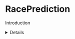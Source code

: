 # RacePrediction

Introduction
<details>

           <summary>Title 1</summary>
           <p>
The aim of the project is to create a Formula 1 racing prediction game where players can register to make race result predictions. Based on the race results, players will receive points, and the goal for each player is to accumulate the most points to win the game.

The requirements for the project include having a complete program logic to host a freely accessible web application. Players should be able to submit their predictions, log in, and register through a terminal. Additionally, the project should have fully implemented admin functions, and the algorithm for player prediction submissions should be functional.

Project Requirements:

Object-oriented programming
Implementation of Data Access Objects (DAO)
Persistent data storage
Project Scope:
Race information will be retrieved from the Ergast.com/API and stored in a custom database to reduce load on the API. To establish a connection to the database, ready-made methods from Psycopg will be used.


<img width="254" alt="image" src="https://github.com/Tecmac/RacePrediction/assets/53382401/02e65fe1-c69a-4b10-b03d-481b502c943a">


           
           Content 1 Content 1 Content 1 Content 1 Content 1</p>
         </details>
